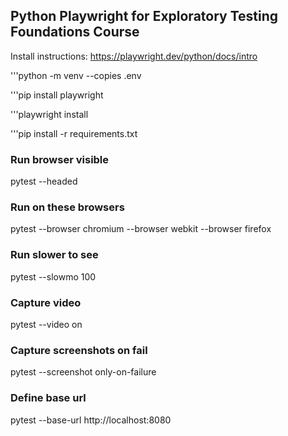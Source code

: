 ## Python Playwright for Exploratory Testing Foundations Course

Install instructions: https://playwright.dev/python/docs/intro

'''python -m venv --copies .env

'''pip install playwright

'''playwright install

'''pip install -r requirements.txt

### Run browser visible
pytest --headed

### Run on these browsers
pytest --browser chromium --browser webkit --browser firefox

### Run slower to see
pytest --slowmo 100

### Capture video
pytest --video on

### Capture screenshots on fail
pytest --screenshot only-on-failure

### Define base url
pytest --base-url http://localhost:8080
